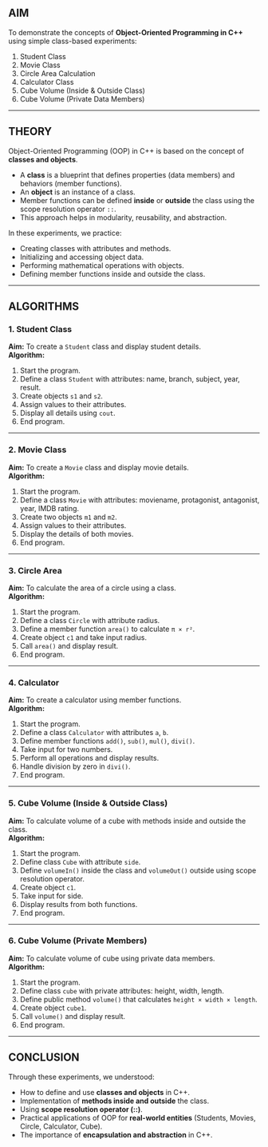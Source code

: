##  AIM  
To demonstrate the concepts of **Object-Oriented Programming in C++** using simple class-based experiments:  
1. Student Class  
2. Movie Class  
3. Circle Area Calculation  
4. Calculator Class  
5. Cube Volume (Inside & Outside Class)  
6. Cube Volume (Private Data Members)  

---

## THEORY  

Object-Oriented Programming (OOP) in C++ is based on the concept of **classes and objects**.  
- A **class** is a blueprint that defines properties (data members) and behaviors (member functions).  
- An **object** is an instance of a class.  
- Member functions can be defined **inside** or **outside** the class using the scope resolution operator `::`.  
- This approach helps in modularity, reusability, and abstraction.  

In these experiments, we practice:  
- Creating classes with attributes and methods.  
- Initializing and accessing object data.  
- Performing mathematical operations with objects.  
- Defining member functions inside and outside the class.  

---

##  ALGORITHMS  

### **1. Student Class**
**Aim:** To create a `Student` class and display student details.  
**Algorithm:**  
1. Start the program.  
2. Define a class `Student` with attributes: name, branch, subject, year, result.  
3. Create objects `s1` and `s2`.  
4. Assign values to their attributes.  
5. Display all details using `cout`.  
6. End program.  

---

### **2. Movie Class**
**Aim:** To create a `Movie` class and display movie details.  
**Algorithm:**  
1. Start the program.  
2. Define a class `Movie` with attributes: moviename, protagonist, antagonist, year, IMDB rating.  
3. Create two objects `m1` and `m2`.  
4. Assign values to their attributes.  
5. Display the details of both movies.  
6. End program.  

---

### **3. Circle Area**
**Aim:** To calculate the area of a circle using a class.  
**Algorithm:**  
1. Start the program.  
2. Define a class `Circle` with attribute radius.  
3. Define a member function `area()` to calculate `π × r²`.  
4. Create object `c1` and take input radius.  
5. Call `area()` and display result.  
6. End program.  

---

### **4. Calculator**
**Aim:** To create a calculator using member functions.  
**Algorithm:**  
1. Start the program.  
2. Define a class `Calculator` with attributes `a`, `b`.  
3. Define member functions `add()`, `sub()`, `mul()`, `divi()`.  
4. Take input for two numbers.  
5. Perform all operations and display results.  
6. Handle division by zero in `divi()`.  
7. End program.  

---

### **5. Cube Volume (Inside & Outside Class)**
**Aim:** To calculate volume of a cube with methods inside and outside the class.  
**Algorithm:**  
1. Start the program.  
2. Define class `Cube` with attribute `side`.  
3. Define `volumeIn()` inside the class and `volumeOut()` outside using scope resolution operator.  
4. Create object `c1`.  
5. Take input for side.  
6. Display results from both functions.  
7. End program.  

---

### **6. Cube Volume (Private Members)**
**Aim:** To calculate volume of cube using private data members.  
**Algorithm:**  
1. Start the program.  
2. Define class `cube` with private attributes: height, width, length.  
3. Define public method `volume()` that calculates `height × width × length`.  
4. Create object `cube1`.  
5. Call `volume()` and display result.  
6. End program.  

---

##  CONCLUSION  

Through these experiments, we understood:  
- How to define and use **classes and objects** in C++.  
- Implementation of **methods inside and outside** the class.  
- Using **scope resolution operator (::)**.  
- Practical applications of OOP for **real-world entities** (Students, Movies, Circle, Calculator, Cube).  
- The importance of **encapsulation and abstraction** in C++.  
